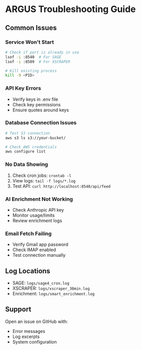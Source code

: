 # ARGUS Troubleshooting Guide

## Common Issues

### Service Won't Start
```bash
# Check if port is already in use
lsof -i :8540  # For SAGE
lsof -i :8509  # For XSCRAPER

# Kill existing process
kill -9 <PID>
```

### API Key Errors
- Verify keys in .env file
- Check key permissions
- Ensure quotes around keys

### Database Connection Issues
```bash
# Test S3 connection
aws s3 ls s3://your-bucket/

# Check AWS credentials
aws configure list
```

### No Data Showing
1. Check cron jobs: `crontab -l`
2. View logs: `tail -f logs/*.log`
3. Test API: `curl http://localhost:8540/api/feed`

### AI Enrichment Not Working
- Check Anthropic API key
- Monitor usage/limits
- Review enrichment logs

### Email Fetch Failing
- Verify Gmail app password
- Check IMAP enabled
- Test connection manually

## Log Locations
- SAGE: `logs/sage4_cron.log`
- XSCRAPER: `logs/xscraper_30min.log`
- Enrichment: `logs/smart_enrichment.log`

## Support
Open an issue on GitHub with:
- Error messages
- Log excerpts
- System configuration

